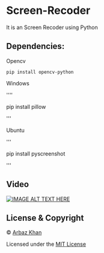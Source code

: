 # Screen-Recoder
It is an Screen Recoder using Python


## Dependencies:

Opencv

```
pip install opencv-python
```

Windows

''''

pip install pillow

'''

Ubuntu

'''

pip install pyscreenshot

'''
## Video

[![IMAGE ALT TEXT HERE](https://img.youtube.com/vi/ha-1UWPDbwg/0.jpg)](https://www.youtube.com/watch?v=ha-1UWPDbwg)

## License & Copyright
© [Arbaz Khan](https://arbazkhan4712.github.io/Contact.html)

Licensed under the [MIT License](License)

